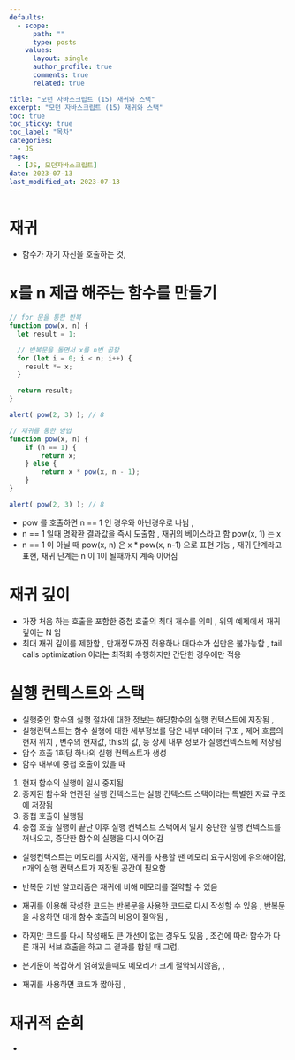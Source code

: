 ```yaml
---
defaults:
  - scope:
      path: ""
      type: posts
    values:
      layout: single
      author_profile: true
      comments: true
      related: true

title: "모던 자바스크립트 (15) 재귀와 스택"
excerpt: "모던 자바스크립트 (15) 재귀와 스택"
toc: true
toc_sticky: true
toc_label: "목차"
categories:
  - JS
tags:
  - [JS, 모던자바스크립트]
date: 2023-07-13
last_modified_at: 2023-07-13
---
```

# 재귀
- 함수가 자기 자신을 호출하는 것, 

# x를 n 제곱 해주는 함수를 만들기 
```js
// for 문을 통한 반복 
function pow(x, n) {
  let result = 1;

  // 반복문을 돌면서 x를 n번 곱함
  for (let i = 0; i < n; i++) {
    result *= x;
  }

  return result;
}

alert( pow(2, 3) ); // 8

// 재귀를 통한 방법 
function pow(x, n) {
    if (n == 1) {
        return x;
    } else {
        return x * pow(x, n - 1);
    }
}

alert( pow(2, 3) ); // 8
```
- pow 를 호출하면 n == 1 인 경우와 아닌경우로 나뉨 , 
- n == 1 일때 명확환 결과값을 즉시 도출함 , 재귀의 베이스라고 함  pow(x, 1) 는 x
- n == 1 이 아닐 때 pow(x, n) 은 x * pow(x, n-1) 으로 표현 가능 , 재귀 단계라고 표현, 재귀 단계는 n 이 1이 될때까지 계속 이어짐 

# 재귀 깊이 
- 가장 처음 하는 호출을 포함한 중첩 호출의 최대 개수를 의미 , 위의 예제에서 재귀 깊이는 N 임 
- 최대 재귀 깊이를 제한함 , 만개정도까진 허용하나 대다수가 십만은 불가능함 , tail calls optimization 이라는 최적화 수행하지만 간단한 경우에만 적용 


# 실행 컨텍스트와 스택 
- 실행중인 함수의 실행 절차에 대한 정보는 해당함수의 실행 컨텍스트에 저장됨 , 
- 실행컨텍스트는 함수 실행에 대한 세부정보를 담은 내부 데이터 구조 , 제어 흐름의 현재 위치 , 변수의 현재값, this의 값, 등 상세 내부 정보가 실행컨텍스트에 저장됨 
- 암수 호출 1회당 하나의 실행 컨텍스트가 생성 
- 함수 내부에 중첩 호출이 있을 때
1. 현재 함수의 실행이 일시 중지됨 
2. 중지된 함수와 연관된 실행 컨텍스트는 실행 컨텍스트 스택이라는 특별한 자료 구조에 저장됨 
3. 중첩 호출이 실행됨 
4. 중첩 호출 실행이 끝난 이후 실행 컨텍스트 스택에서 일시 중단한 실행 컨텍스트를 꺼내오고, 중단한 함수의 실행을 다시 이어감 

- 실행컨텍스트는 메모리를 차지함, 재귀를 사용할 땐 메모리 요구사항에 유의해야함, n개의 실행 컨텍스트가 저장될 공간이 필요함 
- 반복문 기반 알고리즘은 재귀에 비해 메모리를 절약할 수 있음 

- 재귀를 이용해 작성한 코드는 반복문을 사용한 코드로 다시 작성할 수 있음 , 반복문을 사용하면 대개 함수 호출의 비용이 절약됨 , 
- 하지만 코드를 다시 작성해도 큰 개선이 없는 경우도 있음 , 조건에 따라 함수가 다른 재귀 서브 호출을 하고 그 결과를 합칠 때 그럼, 
- 분기문이 복잡하게 얽혀있을때도 메모리가 크게 절약되지않음, , 
- 재귀를 사용하면 코드가 짧아짐 , 


# 재귀적 순회
- 